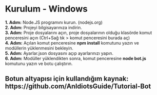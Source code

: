 <h1>Kurulum - Windows</h1> 
<b>1. Adım:</b> Node.JS programını kurun. (nodejs.org)<br>
<b>2. Adım:</b> Projeyi bilgisayarınıza indirin.<br>
<b>3. Adım:</b> Proje dosyalarını açın, proje dosyalarının olduğu klasörde komut penceresini açın (Ctrl+Sağ tık > komut penceresini burada aç)<br>
<b>4. Adım:</b> Açılan komut penceresine <b>npm install</b> komutunu yazın ve modüllerin yüklenmesini bekleyin.<br>
<b>5. Adım:</b> Ayarlar.json dosyasını açıp ayarlarınızı yapın.<br>
<b>6. Adım:</b> Modüller yüklendikten sonra, komut penceresine <b>node bot.js</b> komutunu yazın ve botu çalıştırın.<br>

<h2>Botun altyapısı için kullandığım kaynak: https://github.com/AnIdiotsGuide/Tutorial-Bot</h2>
